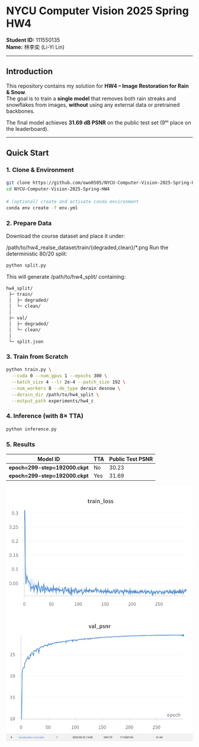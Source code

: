 # NYCU Computer Vision 2025 Spring HW4

**Student ID:** 111550135  
**Name:** 林李奕 (Li-Yi Lin)

---

## Introduction

This repository contains my solution for **HW4 – Image Restoration for Rain & Snow**.  
The goal is to train a **single model** that removes both rain streaks and snowflakes from images, **without** using any external data or pretrained backbones.  

The final model achieves **31.69 dB PSNR** on the public test set (9ᵗʰ place on the leaderboard).

---

## Quick Start

### 1. Clone & Environment

```bash
git clone https://github.com/owo0505/NYCU-Computer-Vision-2025-Spring-HW4.git
cd NYCU-Computer-Vision-2025-Spring-HW4

# (optional) create and activate conda environment
conda env create -f env.yml
```

### 2. Prepare Data
Download the course dataset and place it under:

/path/to/hw4_realse_dataset/train/{degraded,clean}/*.png
Run the deterministic 80/20 split:

```bash
python split.py
```
This will generate /path/to/hw4_split/ containing:

```
hw4_split/
 ├─ train/
 │  ├─ degraded/
 │  └─ clean/
 │
 ├─ val/
 │  ├─ degraded/
 │  └─ clean/
 │
 └─ split.json
```

### 3. Train from Scratch
```bash
python train.py \
  --cuda 0 --num_gpus 1 --epochs 300 \
  --batch_size 4 --lr 2e-4 --patch_size 192 \
  --num_workers 8 --de_type derain desnow \
  --derain_dir /path/to/hw4_split \
  --output_path experiments/hw4_c
```

### 4. Inference (with 8× TTA)
```bash
python inference.py
```

### 5. Results

| Model ID                          | TTA         | Public Test PSNR     |
|-----------------------------------|-------------|----------------------|
| **epoch=299-step=192000.ckpt**    | No          | 30.23                |
| **epoch=299-step=192000.ckpt**    | Yes         | 31.69                |

![Training Loss](report/training_loss.png)  
![Validation PSNR](report/val_psnr.png) 
![leaderboard snapshot](report/leaderboard_snapshot.png) 